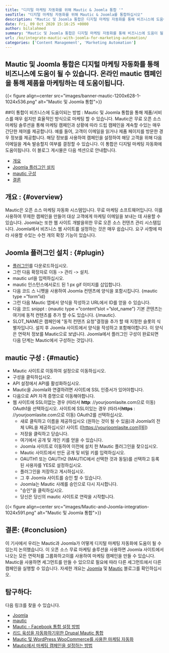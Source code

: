 ```yaml
---
title: "디지털 마케팅 자동화를 위해 Mautic & Joomla 통합 '" 
seoTitle: "디지털 마케팅 자동화를 위해 Mautic & Joomla를 통합하십시오" 
description: "Mautic 및 Joomla 통합은 디지털 마케팅 자동화를 통해 비즈니스에 도움이 될 수 있습니다. Mautic 캠페인을 통해 제품을 마케팅하는 데 도움이됩니다." 
date: Fri, 09 Oct 2020 15:16:25 +0000
author: bilalahmed
summary: "Mautic 및 Joomla 통합은 디지털 마케팅 자동화를 통해 비즈니스에 도움이 될 수 있습니다. 온라인 mautic 캠페인을 통해 제품을 마케팅하는 데 도움이됩니다." 
url: /ko/integrate-mautic-with-joomla-for-marketing-automation/
categories: ['Content Management', 'Marketing Automation']
---
```


## Mautic 및 Joomla 통합은 디지털 마케팅 자동화를 통해 비즈니스에 도움이 될 수 있습니다. 온라인 mautic 캠페인을 통해 제품을 마케팅하는 데 도움이됩니다.

{{< figure align=center src="images/banner-mautic-1200x628-1-1024x536.png" alt="Mautic 및 Joomla 통합">}}


##이 통합이 비즈니스에 도움이되는 방법 :
Mautic 및 Joomla 통합을 통해 제품/서비스를 매우 쉽지만 효율적인 방식으로 마케팅 할 수 있습니다. Mautic은 무료 오픈 소스 마케팅 솔루션을 통해 마케팅 캠페인과 상황에 따라 드립 캠페인을 계속할 수있는 매우 간단한 제어를 제공합니다. 예를 들어, 고객이 이메일을 읽거나 제품 페이지를 방문한 경우 정보를 제공합니다. 해당 정보를 사용하여 캠페인을 설정하여 해당 고객을 위해 다음 이메일을 계속 발송할지 여부를 결정할 수 있습니다. 이 통합은 디지털 마케팅 자동화에 도움이됩니다. 이 블로그 게시물은 다음 섹션으로 안내합니다.
  * [개요][1]
  * [Joomla 플러그인 설치][2]
  * [mautic 구성][3]
  * [결론][4]

## 개요 : {#overview}

Mautic은 오픈 소스 마케팅 자동화 시스템입니다. 무료 마케팅 소프트웨어입니다. 이를 사용하여 무제한 캠페인을 만들어 대상 고객에게 마케팅 이메일을 보내는 데 사용할 수 있습니다.
Joomla는 또한 웹 사이트 개발을위한 무료 오픈 소스 컨텐츠 관리 시스템입니다. Joomla에서 비즈니스 웹 사이트를 설정하는 것은 매우 쉽습니다. 요구 사항에 따라 사용할 수있는 수천 개의 확장 기능이 있습니다.

## Joomla 플러그인 설치 : {#plugin}

  * [플러그인][5]를 다운로드하십시오.
  * 그런 다음 확장자로 이동 -> 관리 -> 설치.
  * mautic url을 입력하십시오.
  * mautic 인스턴스에서로드 된 1 px gif 이미지를 삽입합니다.
  * 다음 코드 스 니펫을 사용하여 Joomla 컨텐츠에 양식을 포함시킵니다. {mautic type =”form”id}
  * 그런 다음 Mautic 앱에서 양식을 작성하고 URL에서 ID를 얻을 수 있습니다.
  * 다음 코드 snippt : {mautic type =”content”slot =”slot_name”} 기본 콘텐츠는 여기에 동적 컨텐츠를 추가 할 수도 있습니다. {/mautic}.
  * SLOT_NAME은 캠페인에 "동적 컨텐츠 요청"결정을 추가 할 때 지정한 슬롯의 식별자입니다.
설치 후 Joomla 사이트에서 양식을 작성하고 포함해야합니다. 이 양식은 연락처 정보를 Mautic으로 보냅니다. Joomla에서 플러그인 구성이 완료되면 다음 단계는 Mautic에서 구성하는 것입니다.

## mautic 구성 : {#mautic}

  * Mautic 사이트로 이동하여 설정으로 이동하십시오.
  * 구성을 클릭하십시오.
  * API 설정에서 API를 활성화하십시오.
  * Mautic을 Joomla와 연결하려면 사이트에 SSL 인증서가 있어야합니다.
  * 다음으로 API 자격 증명으로 이동해야합니다.
* 웹 사이트에 SSL이없는 경우 (따라서 **http**: //yourjoomlasite.com으로 이동) OAuth1을 선택하십시오. 사이트에 SSL이있는 경우 (따라서**https** : //yourjoomlasite.com으로 이동) OAuth2를 선택하십시오.
  * 새로 클릭하고 이름을 제공하십시오 (원하는 것이 될 수 있음)과 Joomla의 전체 URL을 제공하십시오! 사이트 ([https://yourjoomlasite.com][6])
  * 저장을 클릭하고 닫습니다.
  * 여기에서 공개 및 개인 키를 얻을 수 있습니다.
  * Joomla 사이트로 이동하여 이전에 설치 한 Mautic 플러그인을 찾으십시오.
  * Mautic 사이트에서 만든 공개 및 비밀 키를 입력하십시오.
  * OAUTH1 또는 OAUTH2 (MAUTIC에서 선택한 것과 동일)를 선택하고 등록 된 사용자를 YES로 설정하십시오.
  * 플러그인을 저장하고 게시하십시오.
  * 그 후 Joomla 사이트를 승인 할 수 있습니다.
  * Joomla는 Mautic 사례를 승인으로 다시 지시합니다.
  * "승인"을 클릭하십시오.
  * 당신은 당신의 mautic 사이트로 연락을 시작합니다.

{{< figure align=center src="images/Mautic-and-Joomla-integration-1024x591.png" alt="Mautic 및 Joomla 통합">}}


## 결론: {#conclusion}

이 기사에서 우리는 Mautic과 Joomla가 어떻게 디지털 마케팅 자동화에 도움이 될 수 있는지 논의했습니다. 이 오픈 소스 무료 마케팅 솔루션을 사용하면 Joomla 사이트에서 나오는 모든 연락처를 그룹화하고이를 사용하여 마케팅 캠페인을 만들 수 있습니다. Mautic을 사용하면 세그먼트를 만들 수 있으므로 필요에 따라 다른 세그먼트에서 다른 캠페인을 실행할 수 있습니다. 자세한 개요는 [Joomla][7] 및 [Mautic][8] 블로그를 확인하십시오.

## 탐구하다:
다음 링크를 찾을 수 있습니다.
  * [Joomla][7]
  * [mautic][8]
  * [Mautic - Facebook 통합 설정 방법][9]
  * [리드 육성을 자동화하기위한 Drupal Mautic 통합][10]
  * [Mautic 및 WordPress WooCommerce를 사용한 마케팅 자동화][11]
  * [Mautic에서 마케팅 캠페인을 설정하는 방법][12]



[1]: #overview
[2]: #plugin
[3]: #mautic
[4]: #conclusion
[5]: https://href.li/?https://extensions.joomla.org/extension/mautic/
[6]: https://href.li/?https://yourjoomlasite.com
[7]: https://products.containerize.com/content-management/joomla
[8]: https://products.containerize.com/marketing-automation/mautic
[9]: https://blog.containerize.com/marketing-automation/how-to-setup-mautic-facebook-integration/
[10]: https://blog.containerize.com/content-management/drupal-tutorial-automate-lead-growth-with-drupal-mautic/
[11]: https://blog.containerize.com/blogging/marketing-automation-using-mautic-and-wordpress-woocommerce/
[12]: https://blog.containerize.com/marketing-automation/how-to-setup-marketing-campaigns-using-mautic-campaign-builder/
